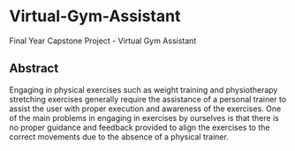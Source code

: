 # Virtual-Gym-Assistant
Final Year Capstone Project - Virtual Gym Assistant

## Abstract

Engaging in physical exercises such as weight 
training and physiotherapy stretching exercises generally require the assistance of a personal trainer to assist the user with 
proper execution and awareness of the exercises. One of the main problems in engaging in exercises by ourselves is that there is no proper guidance and feedback provided to align the exercises to the correct movements due to the absence of a physical trainer.
